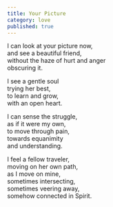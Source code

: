 ```yaml
---
title: Your Picture
category: love
published: true
---
```


I can look at your picture now,  
and see a beautiful friend,  
without the haze of hurt and anger  
obscuring it.  
  
I see a gentle soul   
trying her best,  
to learn and grow,  
with an open heart.  
  
I can sense the struggle,  
as if it were my own,  
to move through pain,  
towards equanimity  
and understanding.  
  
I feel a fellow traveler,  
moving on her own path,  
as I move on mine,  
sometimes intersecting,  
sometimes veering away,  
somehow connected in Spirit.
